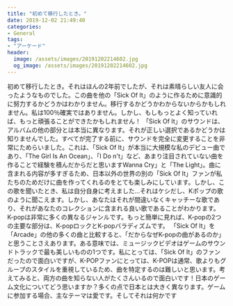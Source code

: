 ```yaml
---
title: "初めて移行したとき。"
date: 2019-12-02 21:49:40
categories:
- General
tags:
- "アーケード"
header:
  image: /assets/images/20191202214602.jpg
  og_image: /assets/images/20191202214602.jpg
---
```


初めて移行したとき。それはほんの2年前でしたが、それは素晴らしい友人に会ったようなものでした。この曲を他の「Sick Of It」のように作るために意識的に努力するかどうかはわかりません。移行するかどうかわからないからかもしれません。私は100％確実ではありません。しかし、もしもっとよく知っていれば、もっと頑張ることができたかもしれません！ 「Sick Of It」のサウンドは、アルバムの他の部分とは本当に異なります。それが正しい選択であるかどうかは知りませんでした。すべてが完了する前に、サウンドを完全に変更することを非常にためらいました。これは、「Sick Of It」が本当に大規模な私のデビュー曲であり、「The Girl Is An Ocean」、「I Do n&#39;t」など、あまり注目されていない曲を作ることで経験を積んだからだと思いますWanna Cry」と「The Light」。曲に含まれる内容が多すぎるため、日本以外の世界の別の「Sick Of It」ファンが私たちのためだけに曲を作ってくれるのをとても楽しみにしています。しかし、この歌を聞いたとき、私は自分自身に考えました…それはケシだし、Kポップの歌のように聞こえます。しかし、あなたはそれが間違いなくキャッチーな歌であり、それがあなたのコレクションに含まれる良い歌であることがわかります。 K-popは非常に多くの異なるジャンルです。もっと簡単に見れば、K-popの2つの主要な部分は、K-popロックとK-popバラディズムです。 「Sick Of It」を「Arcade」の他の多くの曲と比較すると、「だからなぜK-popの曲があるのか」と思うことさえあります。ある意味では、ミュージックビデオはゲームのサウンドトラックで最も美しいものの1つです。私にとっては、「Sick Of It」のファンだったので面白いですが、K-POPファンにとっては、K-POPは通常、歌よりもグループのスタイルを重視しているため、曲を特定するのは難しいと思います。考えてみると、両方の曲を知らない人がたくさんいるので面白いです！日本のゲーム文化についてどう思いますか？多くの点で日本とは大きく異なります。ゲームに参加する場合、主なテーマは愛です。そしてそれは何かです
